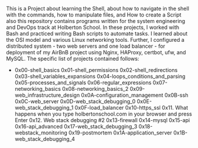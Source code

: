 This is a Project about learning the Shell, about how to navigate in the shell with the commands, how to manipulate files, and How to create a Script
also this repository contains programs written for the system engineering and DevOps track at Holberton School. In these projects, I worked with Bash and practiced writing Bash scripts to automate tasks. I learned about the OSI model and various Linux networking tools. Further, I configured a distributed system - two web servers and one load balancer - for deployment of my AirBnB project using Nginx, HAProxy, certbot, ufw, and MySQL. The specific list of projects contained follows:

* 0x00-shell_basics
0x01-shell_permissions
0x02-shell_redirections
0x03-shell_variables_expansions
0x04-loops_conditions_and_parsing
0x05-processes_and_signals
0x06-regular_expressions
0x07-networking_basics
0x08-networking_basics_2
0x09-web_infrastructure_design
0x0A-configuration_management 
0x0B-ssh
0x0C-web_server
0x0D-web_stack_debugging_0 
0x0E-web_stack_debugging_1
0x0F-load_balancer
0x10-https_ssl 
0x11. What happens when you type holbertonschool.com in your browser and press Enter
0x12. Web stack debugging #2
0x13-firewall
0x14-mysql
0x15-api
0x16-api_advanced
0x17-web_stack_debugging_3
0x18-webstack_monitoring
0x19-postmortem
0x1A-application_server
0x1B-web_stack_debugging_4



